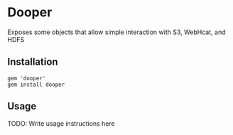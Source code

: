 # Dooper

Exposes some objects that allow simple interaction with S3, WebHcat, and HDFS

## Installation

    gem 'dooper'
    gem install dooper

## Usage

TODO: Write usage instructions here
